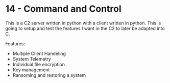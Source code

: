 # 14 - Command and Control
This is a C2 server written in python with a client written in python. This is going to setup and test the features I want in the C2 to later be adapted into C.

Features:
- Multiple Client Handeling
- System Telemetry
- Individual file encryption
- Key management
- Ransoming and restoring a system